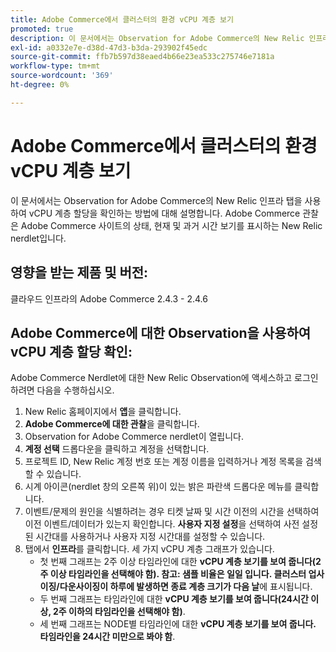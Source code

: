 ```yaml
---
title: Adobe Commerce에서 클러스터의 환경 vCPU 계층 보기
promoted: true
description: 이 문서에서는 Observation for Adobe Commerce의 New Relic 인프라 탭을 사용하여 vCPU 계층 할당을 확인하는 방법에 대해 설명합니다. Adobe Commerce 관찰은 Adobe Commerce 사이트의 상태, 현재 및 과거 시간 보기를 표시하는 New Relic nerdlet입니다.
exl-id: a0332e7e-d38d-47d3-b3da-293902f45edc
source-git-commit: ffb7b597d38eaed4b66e23ea533c275746e7181a
workflow-type: tm+mt
source-wordcount: '369'
ht-degree: 0%

---
```


# Adobe Commerce에서 클러스터의 환경 vCPU 계층 보기

이 문서에서는 Observation for Adobe Commerce의 New Relic 인프라 탭을 사용하여 vCPU 계층 할당을 확인하는 방법에 대해 설명합니다. Adobe Commerce 관찰은 Adobe Commerce 사이트의 상태, 현재 및 과거 시간 보기를 표시하는 New Relic nerdlet입니다.

## 영향을 받는 제품 및 버전:

클라우드 인프라의 Adobe Commerce 2.4.3 - 2.4.6

## Adobe Commerce에 대한 Observation을 사용하여 vCPU 계층 할당 확인:

Adobe Commerce Nerdlet에 대한 New Relic Observation에 액세스하고 로그인하려면 다음을 수행하십시오.

1. New Relic 홈페이지에서 **앱**&#x200B;을 클릭합니다.
1. **Adobe Commerce에 대한 관찰**&#x200B;을 클릭합니다.
1. Observation for Adobe Commerce nerdlet이 열립니다.
1. **계정 선택** 드롭다운을 클릭하고 계정을 선택합니다.
1. 프로젝트 ID, New Relic 계정 번호 또는 계정 이름을 입력하거나 계정 목록을 검색할 수 있습니다.
1. 시계 아이콘(nerdlet 창의 오른쪽 위)이 있는 밝은 파란색 드롭다운 메뉴를 클릭합니다.
1. 이벤트/문제의 원인을 식별하려는 경우 티켓 날짜 및 시간 이전의 시간을 선택하여 이전 이벤트/데이터가 있는지 확인합니다. **사용자 지정 설정**&#x200B;을 선택하여 사전 설정된 시간대를 사용하거나 사용자 지정 시간대를 설정할 수 있습니다.
1. 탭에서 **인프라**&#x200B;를 클릭합니다. 세 가지 vCPU 계층 그래프가 있습니다.
   * 첫 번째 그래프는 2주 이상 타임라인에 대한 **vCPU 계층 보기를 보여 줍니다(2주 이상 타임라인을 선택해야 함). 참고: 샘플 비율은 일일 입니다. 클러스터 업사이징/다운사이징이 하루에 발생하면 종료 계층 크기가 다음 날**&#x200B;에 표시됩니다.
   * 두 번째 그래프는 타임라인에 대한 **vCPU 계층 보기를 보여 줍니다(24시간 이상, 2주 이하의 타임라인을 선택해야 함)**.
   * 세 번째 그래프는 NODE별 타임라인에 대한 **vCPU 계층 보기를 보여 줍니다. 타임라인을 24시간 미만으로 봐야 함**.
